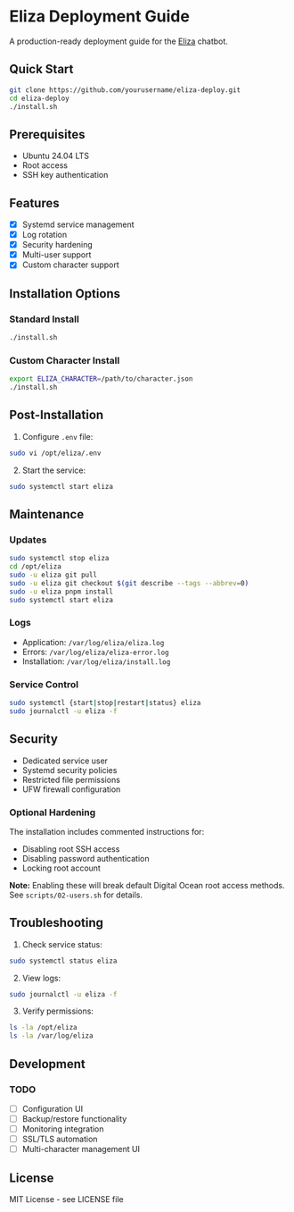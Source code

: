 # Eliza Deployment Guide

A production-ready deployment guide for the [Eliza](https://github.com/ai16z/eliza) chatbot.

## Quick Start

```bash
git clone https://github.com/yourusername/eliza-deploy.git
cd eliza-deploy
./install.sh
```

## Prerequisites

- Ubuntu 24.04 LTS
- Root access
- SSH key authentication

## Features

- [x] Systemd service management
- [x] Log rotation
- [x] Security hardening
- [x] Multi-user support
- [x] Custom character support

## Installation Options

### Standard Install
```bash
./install.sh
```

### Custom Character Install
```bash
export ELIZA_CHARACTER=/path/to/character.json
./install.sh
```

## Post-Installation

1. Configure `.env` file:
```bash
sudo vi /opt/eliza/.env
```

2. Start the service:
```bash
sudo systemctl start eliza
```

## Maintenance

### Updates
```bash
sudo systemctl stop eliza
cd /opt/eliza
sudo -u eliza git pull
sudo -u eliza git checkout $(git describe --tags --abbrev=0)
sudo -u eliza pnpm install
sudo systemctl start eliza
```

### Logs
- Application: `/var/log/eliza/eliza.log`
- Errors: `/var/log/eliza/eliza-error.log`
- Installation: `/var/log/eliza/install.log`

### Service Control
```bash
sudo systemctl {start|stop|restart|status} eliza
sudo journalctl -u eliza -f
```

## Security

- Dedicated service user
- Systemd security policies
- Restricted file permissions
- UFW firewall configuration

### Optional Hardening
The installation includes commented instructions for:
- Disabling root SSH access
- Disabling password authentication
- Locking root account

**Note:** Enabling these will break default Digital Ocean root access methods.
See `scripts/02-users.sh` for details.

## Troubleshooting

1. Check service status:
```bash
sudo systemctl status eliza
```

2. View logs:
```bash
sudo journalctl -u eliza -f
```

3. Verify permissions:
```bash
ls -la /opt/eliza
ls -la /var/log/eliza
```

## Development

### TODO
- [ ] Configuration UI
- [ ] Backup/restore functionality
- [ ] Monitoring integration
- [ ] SSL/TLS automation
- [ ] Multi-character management UI

## License

MIT License - see LICENSE file

